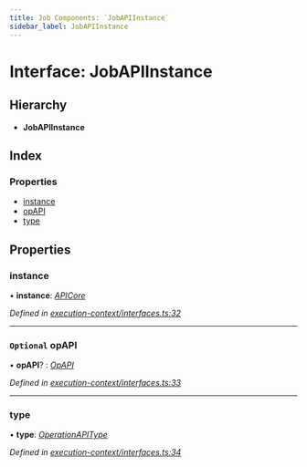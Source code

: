 ```yaml
---
title: Job Components: `JobAPIInstance`
sidebar_label: JobAPIInstance
---
```


# Interface: JobAPIInstance

## Hierarchy

* **JobAPIInstance**

## Index

### Properties

* [instance](jobapiinstance.md#instance)
* [opAPI](jobapiinstance.md#optional-opapi)
* [type](jobapiinstance.md#type)

## Properties

###  instance

• **instance**: *[APICore](../classes/apicore.md)*

*Defined in [execution-context/interfaces.ts:32](https://github.com/terascope/teraslice/blob/d2d877b60/packages/job-components/src/execution-context/interfaces.ts#L32)*

___

### `Optional` opAPI

• **opAPI**? : *[OpAPI](../overview.md#opapi)*

*Defined in [execution-context/interfaces.ts:33](https://github.com/terascope/teraslice/blob/d2d877b60/packages/job-components/src/execution-context/interfaces.ts#L33)*

___

###  type

• **type**: *[OperationAPIType](../overview.md#operationapitype)*

*Defined in [execution-context/interfaces.ts:34](https://github.com/terascope/teraslice/blob/d2d877b60/packages/job-components/src/execution-context/interfaces.ts#L34)*
